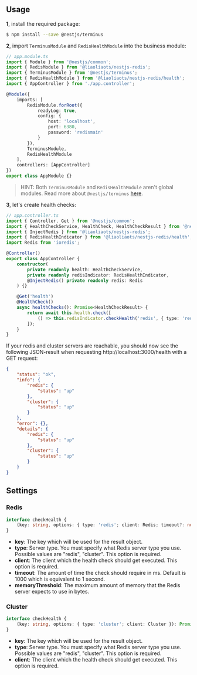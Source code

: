 ## Usage

**1**, install the required package:

```sh
$ npm install --save @nestjs/terminus
```

**2**, import `TerminusModule` and `RedisHealthModule` into the business module:

```TypeScript
// app.module.ts
import { Module } from '@nestjs/common';
import { RedisModule } from '@liaoliaots/nestjs-redis';
import { TerminusModule } from '@nestjs/terminus';
import { RedisHealthModule } from '@liaoliaots/nestjs-redis/health';
import { AppController } from './app.controller';

@Module({
    imports: [
        RedisModule.forRoot({
            readyLog: true,
            config: {
                host: 'localhost',
                port: 6380,
                password: 'redismain'
            }
        }),
        TerminusModule,
        RedisHealthModule
    ],
    controllers: [AppController]
})
export class AppModule {}
```

> HINT: Both `TerminusModule` and `RedisHealthModule` aren't global modules. Read more about `@nestjs/terminus` [here](https://docs.nestjs.com/recipes/terminus).

**3**, let's create health checks:

```TypeScript
// app.controller.ts
import { Controller, Get } from '@nestjs/common';
import { HealthCheckService, HealthCheck, HealthCheckResult } from '@nestjs/terminus';
import { InjectRedis } from '@liaoliaots/nestjs-redis';
import { RedisHealthIndicator } from '@liaoliaots/nestjs-redis/health';
import Redis from 'ioredis';

@Controller()
export class AppController {
    constructor(
        private readonly health: HealthCheckService,
        private readonly redisIndicator: RedisHealthIndicator,
        @InjectRedis() private readonly redis: Redis
    ) {}

    @Get('health')
    @HealthCheck()
    async healthChecks(): Promise<HealthCheckResult> {
        return await this.health.check([
            () => this.redisIndicator.checkHealth('redis', { type: 'redis', client: this.redis })
        ]);
    }
}
```

If your redis and cluster servers are reachable, you should now see the following JSON-result when requesting http://localhost:3000/health with a GET request:

```json
{
    "status": "ok",
    "info": {
        "redis": {
            "status": "up"
        },
        "cluster": {
            "status": "up"
        }
    },
    "error": {},
    "details": {
        "redis": {
            "status": "up"
        },
        "cluster": {
            "status": "up"
        }
    }
}
```

## Settings

### Redis

```TypeScript
interface checkHealth {
    (key: string, options: { type: 'redis'; client: Redis; timeout?: number; memoryThreshold?: number }): Promise<HealthIndicatorResult>;
}
```

-   **key**: The key which will be used for the result object.
-   **type**: Server type. You must specify what Redis server type you use. Possible values are "redis", "cluster". This option is required.
-   **client**: The client which the health check should get executed. This option is required.
-   **timeout**: The amount of time the check should require in ms. Default is 1000 which is equivalent to 1 second.
-   **memoryThreshold**: The maximum amount of memory that the Redis server expects to use in bytes.

### Cluster

```TypeScript
interface checkHealth {
    (key: string, options: { type: 'cluster'; client: Cluster }): Promise<HealthIndicatorResult>;
}
```

-   **key**: The key which will be used for the result object.
-   **type**: Server type. You must specify what Redis server type you use. Possible values are "redis", "cluster". This option is required.
-   **client**: The client which the health check should get executed. This option is required.

